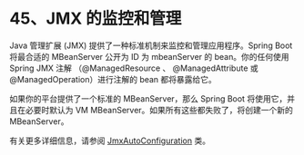 # 45、JMX 的监控和管理

Java 管理扩展 (JMX) 提供了一种标准机制来监控和管理应用程序。Spring Boot 将最合适的 MBeanServer 公开为 ID 为 mbeanServer 的 bean。你的任何使用 Spring JMX 注解 （@ManagedResource 、 @ManagedAttribute 或 @ManagedOperation）进行注解的 bean 都将暴露给它。

如果你的平台提供了一个标准的 MBeanServer，那么 Spring Boot 将使用它，并且在必要时默认为 VM MBeanServer。如果所有这些都失败了，将创建一个新的 MBeanServer。

有关更多详细信息，请参阅 [JmxAutoConfiguration](https://github.com/spring-projects/spring-boot/tree/v2.1.6.RELEASE/spring-boot-project/spring-boot-autoconfigure/src/main/java/org/springframework/boot/autoconfigure/jmx/JmxAutoConfiguration.java) 类。
